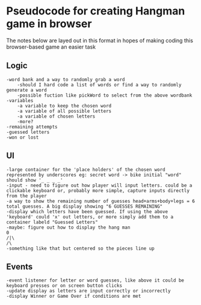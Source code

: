 # Pseudocode for creating Hangman game in browser

The notes below are layed out in this format in hopes of making coding this browser-based game an easier task

## Logic
    -word bank and a way to randomly grab a word
        -should I hard code a list of words or find a way to randomly generate a word
        -possible fuction like pickWord to select from the above wordbank
    -variables
        -a variable to keep the chosen word
        -a variable of all possible letters
        -a variable of chosen letters
        -more?
    -remaining attempts
    -guessed letters
    -won or lost
## UI
    -large container for the 'place holders' of the chosen word represented by underscores eg: secret word -> bike initial "word" should show '_ _ _ _'
    -input - need to figure out how player will input letters. could be a clickable keyboard or, probably more simple, capture inputs directly from the player
    -a way to show the remaining number of guesses head+arms+body+legs = 6 total guesses. A big display showing "6 GUESSES REMAINING" 
    -display which letters have been guessed. If using the above 'keyboard' could 'x' out letters, or more simply add them to a container labeld "Guessed Letters"
    -maybe: figure out how to display the hang man
    0
    /|\
    /\
    -something like that but centered so the pieces line up

## Events
    -event listener for letter or word guesses, like above it could be keyboard presses or on screen button clicks
    -update display as letters are input correctly or incorrectly
    -display Winner or Game Over if conditions are met


